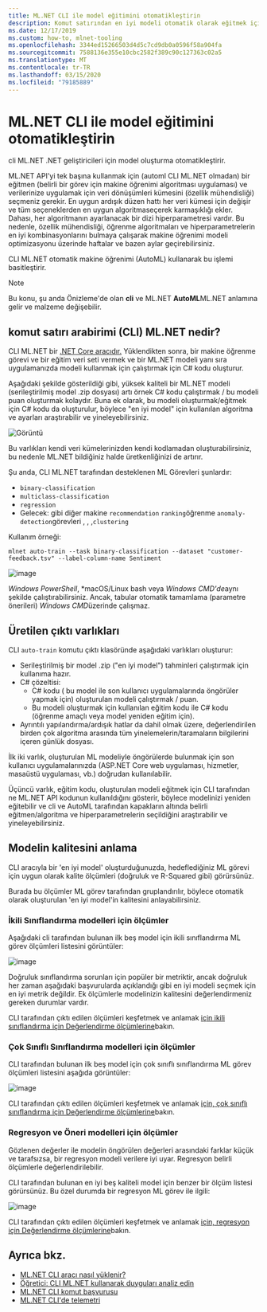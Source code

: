 ```yaml
---
title: ML.NET CLI ile model eğitimini otomatikleştirin
description: Komut satırından en iyi modeli otomatik olarak eğitmek için ML.NET CLI aracını nasıl kullanacağımı keşfedin.
ms.date: 12/17/2019
ms.custom: how-to, mlnet-tooling
ms.openlocfilehash: 3344ed15266503d4d5c7cd9db0a0596f58a904fa
ms.sourcegitcommit: 7588136e355e10cbc2582f389c90c127363c02a5
ms.translationtype: MT
ms.contentlocale: tr-TR
ms.lasthandoff: 03/15/2020
ms.locfileid: "79185889"
---
```

# <a name="automate-model-training-with-the-mlnet-cli"></a>ML.NET CLI ile model eğitimini otomatikleştirin

cli ML.NET .NET geliştiricileri için model oluşturma otomatikleştirir.

ML.NET API'yi tek başına kullanmak için (automl CLI ML.NET olmadan) bir eğitmen (belirli bir görev için makine öğrenimi algoritması uygulaması) ve verilerinize uygulamak için veri dönüşümleri kümesini (özellik mühendisliği) seçmeniz gerekir. En uygun ardışık düzen hattı her veri kümesi için değişir ve tüm seçeneklerden en uygun algoritmaseçerek karmaşıklığı ekler. Dahası, her algoritmanın ayarlanacak bir dizi hiperparametresi vardır. Bu nedenle, özellik mühendisliği, öğrenme algoritmaları ve hiperparametrelerin en iyi kombinasyonlarını bulmaya çalışarak makine öğrenimi modeli optimizasyonu üzerinde haftalar ve bazen aylar geçirebilirsiniz.

CLI ML.NET otomatik makine öğrenimi (AutoML) kullanarak bu işlemi basitleştirir.

> [!NOTE]
> Bu konu, şu anda Önizleme'de olan **cli** ve ML.NET **AutoML**ML.NET anlamına gelir ve malzeme değişebilir.

## <a name="what-is-the-mlnet-command-line-interface-cli"></a>komut satırı arabirimi (CLI) ML.NET nedir?

CLI ML.NET bir [.NET Core aracıdır.](../core/tools/global-tools.md) Yüklendikten sonra, bir makine öğrenme görevi ve bir eğitim veri seti vermek ve bir ML.NET modeli yanı sıra uygulamanızda modeli kullanmak için çalıştırmak için C# kodu oluşturur.

Aşağıdaki şekilde gösterildiği gibi, yüksek kaliteli bir ML.NET modeli (serileştirilmiş model .zip dosyası) artı örnek C# kodu çalıştırmak / bu modeli puan oluşturmak kolaydır. Buna ek olarak, bu modeli oluşturmak/eğitmek için C# kodu da oluşturulur, böylece "en iyi model" için kullanılan algoritma ve ayarları araştırabilir ve yineleyebilirsiniz.

![Görüntü](media/automate-training-with-cli/cli-high-level-process.png "CLI ML.NET içinde çalışan AutoML motoru")

Bu varlıkları kendi veri kümelerinizden kendi kodlamadan oluşturabilirsiniz, bu nedenle ML.NET bildiğiniz halde üretkenliğinizi de artırır.

Şu anda, CLI ML.NET tarafından desteklenen ML Görevleri şunlardır:

- `binary-classification`
- `multiclass-classification`
- `regression`
- Gelecek: gibi diğer makine `recommendation` `ranking`öğrenme `anomaly-detection`görevleri , , ,`clustering`

Kullanım örneği:

```console
mlnet auto-train --task binary-classification --dataset "customer-feedback.tsv" --label-column-name Sentiment
```

![image](media/automate-training-with-cli/cli-model-generation.gif)

*Windows PowerShell*, *macOS/Linux bash veya *Windows CMD'de*aynı şekilde çalıştırabilirsiniz. Ancak, tabular otomatik tamamlama (parametre önerileri) *Windows CMD*üzerinde çalışmaz.

## <a name="output-assets-generated"></a>Üretilen çıktı varlıkları

CLI `auto-train` komutu çıktı klasöründe aşağıdaki varlıkları oluşturur:

- Serileştirilmiş bir model .zip ("en iyi model") tahminleri çalıştırmak için kullanıma hazır.
- C# çözeltisi:
  - C# kodu ( bu model ile son kullanıcı uygulamalarında öngörüler yapmak için) oluşturulan modeli çalıştırmak / puan.
  - Bu modeli oluşturmak için kullanılan eğitim kodu ile C# kodu (öğrenme amaçlı veya model yeniden eğitim için).
- Ayrıntılı yapılandırma/ardışık hatlar da dahil olmak üzere, değerlendirilen birden çok algoritma arasında tüm yinelemelerin/taramaların bilgilerini içeren günlük dosyası.

İlk iki varlık, oluşturulan ML modeliyle öngörülerde bulunmak için son kullanıcı uygulamalarınızda (ASP.NET Core web uygulaması, hizmetler, masaüstü uygulaması, vb.) doğrudan kullanılabilir.

Üçüncü varlık, eğitim kodu, oluşturulan modeli eğitmek için CLI tarafından ne ML.NET API kodunun kullanıldığını gösterir, böylece modelinizi yeniden eğitebilir ve cli ve AutoML tarafından kapakların altında belirli eğitmen/algoritma ve hiperparametrelerin seçildiğini araştırabilir ve yineleyebilirsiniz.

## <a name="understanding-the-quality-of-the-model"></a>Modelin kalitesini anlama

CLI aracıyla bir 'en iyi model' oluşturduğunuzda, hedeflediğiniz ML görevi için uygun olarak kalite ölçümleri (doğruluk ve R-Squared gibi) görürsünüz.

Burada bu ölçümler ML görev tarafından gruplandırılır, böylece otomatik olarak oluşturulan 'en iyi model'in kalitesini anlayabilirsiniz.

### <a name="metrics-for-binary-classification-models"></a>İkili Sınıflandırma modelleri için ölçümler

Aşağıdaki cli tarafından bulunan ilk beş model için ikili sınıflandırma ML görev ölçümleri listesini görüntüler:

![image](media/automate-training-with-cli/cli-binary-classification-metrics.png)

Doğruluk sınıflandırma sorunları için popüler bir metriktir, ancak doğruluk her zaman aşağıdaki başvurularda açıklandığı gibi en iyi modeli seçmek için en iyi metrik değildir. Ek ölçümlerle modelinizin kalitesini değerlendirmeniz gereken durumlar vardır.

CLI tarafından çıktı edilen ölçümleri keşfetmek ve anlamak [için ikili sınıflandırma için Değerlendirme ölçümlerine](resources/metrics.md#evaluation-metrics-for-binary-classification)bakın.

### <a name="metrics-for-multi-class-classification-models"></a>Çok Sınıflı Sınıflandırma modelleri için ölçümler

CLI tarafından bulunan ilk beş model için çok sınıflı sınıflandırma ML görev ölçümleri listesini aşağıda görüntüler:

![image](media/automate-training-with-cli/cli-multiclass-classification-metrics.png)

CLI tarafından çıktı edilen ölçümleri keşfetmek ve anlamak [için, çok sınıflı sınıflandırma için Değerlendirme ölçümlerine](resources/metrics.md#evaluation-metrics-for-multi-class-classification)bakın.

### <a name="metrics-for-regression-and-recommendation-models"></a>Regresyon ve Öneri modelleri için ölçümler

Gözlenen değerler ile modelin öngörülen değerleri arasındaki farklar küçük ve tarafsızsa, bir regresyon modeli verilere iyi uyar. Regresyon belirli ölçümlerle değerlendirilebilir.

CLI tarafından bulunan en iyi beş kaliteli model için benzer bir ölçüm listesi görürsünüz. Bu özel durumda bir regresyon ML görev ile ilgili:

![image](media/automate-training-with-cli/cli-regression-metrics.png)

CLI tarafından çıktı edilen ölçümleri keşfetmek ve anlamak [için, regresyon için Değerlendirme ölçümlerine](resources/metrics.md#evaluation-metrics-for-regression-and-recommendation)bakın.

## <a name="see-also"></a>Ayrıca bkz.

- [ML.NET CLI aracı nasıl yüklenir?](how-to-guides/install-ml-net-cli.md)
- [Öğretici: CLI ML.NET kullanarak duyguları analiz edin](tutorials/sentiment-analysis-cli.md)
- [ML.NET CLI komut başvurusu](reference/ml-net-cli-reference.md)
- [ML.NET CLI'de telemetri](resources/ml-net-cli-telemetry.md)
